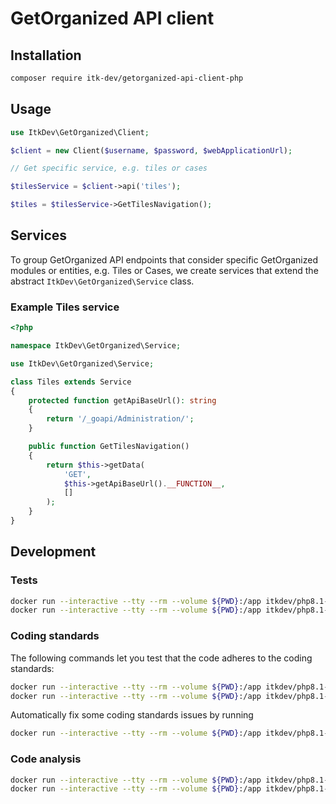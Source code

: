 # GetOrganized API client

## Installation

```sh
composer require itk-dev/getorganized-api-client-php
```

## Usage

```php
use ItkDev\GetOrganized\Client;

$client = new Client($username, $password, $webApplicationUrl);

// Get specific service, e.g. tiles or cases

$tilesService = $client->api('tiles');

$tiles = $tilesService->GetTilesNavigation();
```

## Services

To group GetOrganized API endpoints that consider specific GetOrganized
modules or entities, e.g. Tiles or Cases, we create services that
extend the abstract `ItkDev\GetOrganized\Service` class.

### Example Tiles service

```php
<?php

namespace ItkDev\GetOrganized\Service;

use ItkDev\GetOrganized\Service;

class Tiles extends Service
{
    protected function getApiBaseUrl(): string
    {
        return '/_goapi/Administration/';
    }

    public function GetTilesNavigation()
    {
        return $this->getData(
            'GET',
            $this->getApiBaseUrl().__FUNCTION__,
            []
        );
    }
}

```

## Development

### Tests

```sh
docker run --interactive --tty --rm --volume ${PWD}:/app itkdev/php8.1-fpm:latest composer install
docker run --interactive --tty --rm --volume ${PWD}:/app itkdev/php8.1-fpm:latest vendor/bin/phpunit
```

### Coding standards

The following commands let you test that the code adheres to the coding standards:

```sh
docker run --interactive --tty --rm --volume ${PWD}:/app itkdev/php8.1-fpm:latest composer install
docker run --interactive --tty --rm --volume ${PWD}:/app itkdev/php8.1-fpm:latest composer coding-standards-check
```

Automatically fix some coding standards issues by running

```sh
docker run --interactive --tty --rm --volume ${PWD}:/app itkdev/php8.1-fpm:latest composer coding-standards-apply
```

### Code analysis

```sh
docker run --interactive --tty --rm --volume ${PWD}:/app itkdev/php8.1-fpm:latest composer install
docker run --interactive --tty --rm --volume ${PWD}:/app itkdev/php8.1-fpm:latest composer code-analysis
```
